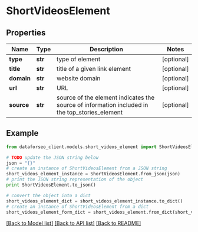 # ShortVideosElement


## Properties

Name | Type | Description | Notes
------------ | ------------- | ------------- | -------------
**type** | **str** | type of element | [optional] 
**title** | **str** | title of a given link element | [optional] 
**domain** | **str** | website domain | [optional] 
**url** | **str** | URL | [optional] 
**source** | **str** | source of the element indicates the source of information included in the top_stories_element | [optional] 

## Example

```python
from dataforseo_client.models.short_videos_element import ShortVideosElement

# TODO update the JSON string below
json = "{}"
# create an instance of ShortVideosElement from a JSON string
short_videos_element_instance = ShortVideosElement.from_json(json)
# print the JSON string representation of the object
print ShortVideosElement.to_json()

# convert the object into a dict
short_videos_element_dict = short_videos_element_instance.to_dict()
# create an instance of ShortVideosElement from a dict
short_videos_element_form_dict = short_videos_element.from_dict(short_videos_element_dict)
```
[[Back to Model list]](../README.md#documentation-for-models) [[Back to API list]](../README.md#documentation-for-api-endpoints) [[Back to README]](../README.md)


